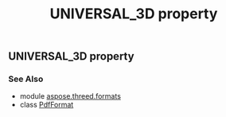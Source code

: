 ﻿---
title: UNIVERSAL_3D property
second_title: Aspose.3D for Python via .NET API References
description: 
type: docs
weight: 480
url: /python-net/aspose.threed.formats/pdfformat/universal_3d/
is_root: false
---

## UNIVERSAL_3D property


### See Also
* module [aspose.threed.formats](../../)
* class [PdfFormat](/3d/python-net/aspose.threed.formats/pdfformat)
